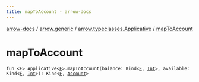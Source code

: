 ```yaml
---
title: mapToAccount - arrow-docs
---
```


[arrow-docs](../../index.html) / [arrow.generic](../index.html) / [arrow.typeclasses.Applicative](index.html) / [mapToAccount](./map-to-account.html)

# mapToAccount

`fun <F> Applicative<`[`F`](map-to-account.html#F)`>.mapToAccount(balance: Kind<`[`F`](map-to-account.html#F)`, `[`Int`](https://kotlinlang.org/api/latest/jvm/stdlib/kotlin/-int/index.html)`>, available: Kind<`[`F`](map-to-account.html#F)`, `[`Int`](https://kotlinlang.org/api/latest/jvm/stdlib/kotlin/-int/index.html)`>): Kind<`[`F`](map-to-account.html#F)`, `[`Account`](../-account/index.html)`>`